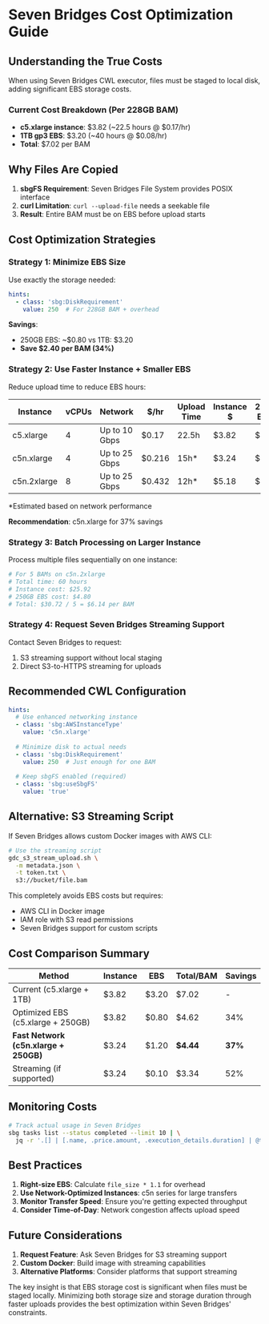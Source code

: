 # Seven Bridges Cost Optimization Guide

## Understanding the True Costs

When using Seven Bridges CWL executor, files must be staged to local disk, adding significant EBS storage costs.

### Current Cost Breakdown (Per 228GB BAM)
- **c5.xlarge instance**: $3.82 (~22.5 hours @ $0.17/hr)
- **1TB gp3 EBS**: $3.20 (~40 hours @ $0.08/hr)
- **Total**: $7.02 per BAM

## Why Files Are Copied

1. **sbgFS Requirement**: Seven Bridges File System provides POSIX interface
2. **curl Limitation**: `curl --upload-file` needs a seekable file
3. **Result**: Entire BAM must be on EBS before upload starts

## Cost Optimization Strategies

### Strategy 1: Minimize EBS Size

Use exactly the storage needed:
```yaml
hints:
  - class: 'sbg:DiskRequirement'
    value: 250  # For 228GB BAM + overhead
```

**Savings**: 
- 250GB EBS: ~$0.80 vs 1TB: $3.20
- **Save $2.40 per BAM (34%)**

### Strategy 2: Use Faster Instance + Smaller EBS

Reduce upload time to reduce EBS hours:

| Instance | vCPUs | Network | $/hr | Upload Time | Instance $ | 250GB EBS $ | Total $ | Savings |
|----------|-------|---------|------|-------------|------------|-------------|---------|---------|
| c5.xlarge | 4 | Up to 10 Gbps | $0.17 | 22.5h | $3.82 | $1.80 | $5.62 | 20% |
| c5n.xlarge | 4 | Up to 25 Gbps | $0.216 | 15h* | $3.24 | $1.20 | $4.44 | 37% |
| c5n.2xlarge | 8 | Up to 25 Gbps | $0.432 | 12h* | $5.18 | $0.96 | $6.14 | 13% |

*Estimated based on network performance

**Recommendation**: c5n.xlarge for 37% savings

### Strategy 3: Batch Processing on Larger Instance

Process multiple files sequentially on one instance:

```yaml
# For 5 BAMs on c5n.2xlarge
# Total time: 60 hours
# Instance cost: $25.92
# 250GB EBS cost: $4.80
# Total: $30.72 / 5 = $6.14 per BAM
```

### Strategy 4: Request Seven Bridges Streaming Support

Contact Seven Bridges to request:
1. S3 streaming support without local staging
2. Direct S3-to-HTTPS streaming for uploads

## Recommended CWL Configuration

```yaml
hints:
  # Use enhanced networking instance
  - class: 'sbg:AWSInstanceType'
    value: 'c5n.xlarge'
  
  # Minimize disk to actual needs
  - class: 'sbg:DiskRequirement'
    value: 250  # Just enough for one BAM
  
  # Keep sbgFS enabled (required)
  - class: 'sbg:useSbgFS'
    value: 'true'
```

## Alternative: S3 Streaming Script

If Seven Bridges allows custom Docker images with AWS CLI:

```bash
# Use the streaming script
gdc_s3_stream_upload.sh \
  -m metadata.json \
  -t token.txt \
  s3://bucket/file.bam
```

This completely avoids EBS costs but requires:
- AWS CLI in Docker image
- IAM role with S3 read permissions
- Seven Bridges support for custom scripts

## Cost Comparison Summary

| Method | Instance | EBS | Total/BAM | Savings |
|--------|----------|-----|-----------|---------|
| Current (c5.xlarge + 1TB) | $3.82 | $3.20 | $7.02 | - |
| Optimized EBS (c5.xlarge + 250GB) | $3.82 | $0.80 | $4.62 | 34% |
| **Fast Network (c5n.xlarge + 250GB)** | $3.24 | $1.20 | **$4.44** | **37%** |
| Streaming (if supported) | $3.24 | $0.10 | $3.34 | 52% |

## Monitoring Costs

```bash
# Track actual usage in Seven Bridges
sbg tasks list --status completed --limit 10 | \
  jq -r '.[] | [.name, .price.amount, .execution_details.duration] | @tsv'
```

## Best Practices

1. **Right-size EBS**: Calculate `file_size * 1.1` for overhead
2. **Use Network-Optimized Instances**: c5n series for large transfers
3. **Monitor Transfer Speed**: Ensure you're getting expected throughput
4. **Consider Time-of-Day**: Network congestion affects upload speed

## Future Considerations

1. **Request Feature**: Ask Seven Bridges for S3 streaming support
2. **Custom Docker**: Build image with streaming capabilities
3. **Alternative Platforms**: Consider platforms that support streaming

The key insight is that EBS storage cost is significant when files must be staged locally. Minimizing both storage size and storage duration through faster uploads provides the best optimization within Seven Bridges' constraints.